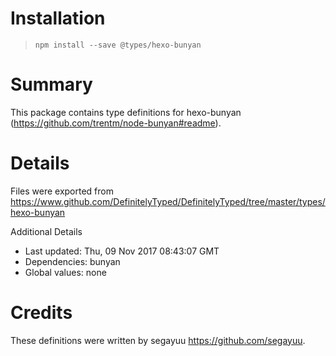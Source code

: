 # Installation
> `npm install --save @types/hexo-bunyan`

# Summary
This package contains type definitions for hexo-bunyan (https://github.com/trentm/node-bunyan#readme).

# Details
Files were exported from https://www.github.com/DefinitelyTyped/DefinitelyTyped/tree/master/types/hexo-bunyan

Additional Details
 * Last updated: Thu, 09 Nov 2017 08:43:07 GMT
 * Dependencies: bunyan
 * Global values: none

# Credits
These definitions were written by segayuu <https://github.com/segayuu>.
